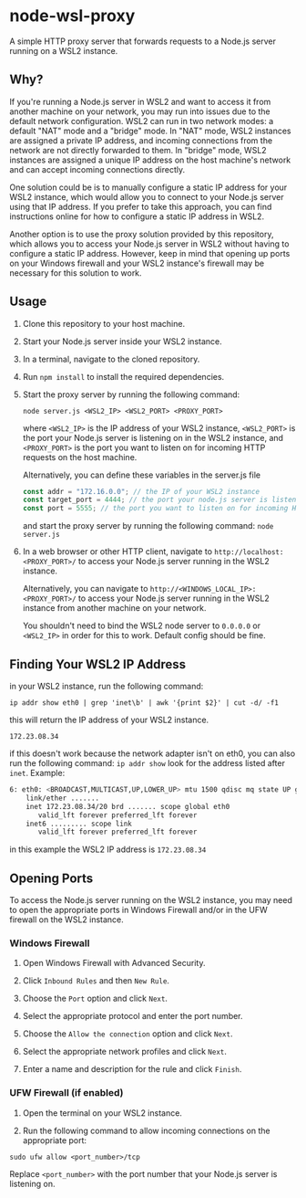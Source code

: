 # node-wsl-proxy

A simple HTTP proxy server that forwards requests to a Node.js server running on a WSL2 instance.

## Why?

If you're running a Node.js server in WSL2 and want to access it from another machine on your network, you may run into issues due to the default network configuration. WSL2 can run in two network modes: a default "NAT" mode and a "bridge" mode. In "NAT" mode, WSL2 instances are assigned a private IP address, and incoming connections from the network are not directly forwarded to them. In "bridge" mode, WSL2 instances are assigned a unique IP address on the host machine's network and can accept incoming connections directly.

One solution could be is to manually configure a static IP address for your WSL2 instance, which would allow you to connect to your Node.js server using that IP address. If you prefer to take this approach, you can find instructions online for how to configure a static IP address in WSL2.

Another option is to use the proxy solution provided by this repository, which allows you to access your Node.js server in WSL2 without having to configure a static IP address. However, keep in mind that opening up ports on your Windows firewall and your WSL2 instance's firewall may be necessary for this solution to work.

## Usage

1. Clone this repository to your host machine.
2. Start your Node.js server inside your WSL2 instance.
3. In a terminal, navigate to the cloned repository.
4. Run `npm install` to install the required dependencies.
5. Start the proxy server by running the following command:

   `node server.js <WSL2_IP> <WSL2_PORT> <PROXY_PORT>`

   where `<WSL2_IP>` is the IP address of your WSL2 instance, `<WSL2_PORT>` is the port your Node.js server is listening on in the WSL2 instance, and `<PROXY_PORT>` is the port you want to listen on for incoming HTTP requests on the host machine.

   Alternatively, you can define these variables in the server.js file

   ```js
   const addr = "172.16.0.0"; // the IP of your WSL2 instance
   const target_port = 4444; // the port your node.js server is listening on
   const port = 5555; // the port you want to listen on for incoming HTTP requests
   ```

   and start the proxy server by running the following command:
   `node server.js`

6. In a web browser or other HTTP client, navigate to `http://localhost:<PROXY_PORT>/` to access your Node.js server running in the WSL2 instance.

   Alternatively, you can navigate to `http://<WINDOWS_LOCAL_IP>:<PROXY_PORT>/` to access your Node.js server running in the WSL2 instance from another machine on your network.

   You shouldn't need to bind the WSL2 node server to `0.0.0.0` or `<WSL2_IP>` in order for this to work. Default config should be fine.

## Finding Your WSL2 IP Address

in your WSL2 instance, run the following command:

`ip addr show eth0 | grep 'inet\b' | awk '{print $2}' | cut -d/ -f1`

this will return the IP address of your WSL2 instance.

`172.23.08.34`

if this doesn't work because the network adapter isn't on eth0, you can also run the following command:
`ip addr show`
look for the address listed after `inet`. Example:

```bash
6: eth0: <BROADCAST,MULTICAST,UP,LOWER_UP> mtu 1500 qdisc mq state UP group default qlen 1000
    link/ether .......
    inet 172.23.08.34/20 brd ....... scope global eth0
       valid_lft forever preferred_lft forever
    inet6 ......... scope link
       valid_lft forever preferred_lft forever
```

in this example the WSL2 IP address is `172.23.08.34`

## Opening Ports

To access the Node.js server running on the WSL2 instance, you may need to open the appropriate ports in Windows Firewall and/or in the UFW firewall on the WSL2 instance.

### Windows Firewall

1. Open Windows Firewall with Advanced Security.

2. Click `Inbound Rules` and then `New Rule`.

3. Choose the `Port` option and click `Next`.

4. Select the appropriate protocol and enter the port number.

5. Choose the `Allow the connection` option and click `Next`.

6. Select the appropriate network profiles and click `Next`.

7. Enter a name and description for the rule and click `Finish`.

### UFW Firewall (if enabled)

1. Open the terminal on your WSL2 instance.

2. Run the following command to allow incoming connections on the appropriate port:

`sudo ufw allow <port_number>/tcp`

Replace `<port_number>` with the port number that your Node.js server is listening on.
